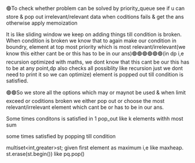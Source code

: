 🟢To check whether problem can be solved by priority_queue see if u can store & pop out irrelevant/relevant data when coditions fails & get the ans otherwise apply memoization

It is like sliding window we keep on adding things till condition is broken. When condition is broken we know that to again make our condition in boundry, element at top most priority which is most relevant/irrelevant(we know this either cant be or this has to be in our ans)🟢🟢🟢🟢🟢🟢(in dp i,e recursion optimized with maths, we dont know that this cant be our this has to be at any point,dp also checks all possiblity like recursion just we dont need to print it so we can optimize) element is popped out till condition is satisfied.

🟢🟢So we store all the options which may or maynot be used & when limit exceed or coditions broken we either pop out or choose the most relevant/irrelevant element which cant be or has to be in our ans.

Some times conditons is satisfied in 1 pop_out like k elements withh most sum 

some times satisfied by popping till condition

multiset<int,greater<int>>st; given first element as maximum i,e like maxheap.     st.erase(st.begin())  like pq.pop()




